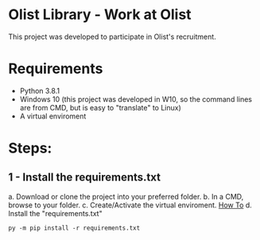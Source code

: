 # Olist Library - Work at Olist
This project was developed to participate in Olist's recruitment.

# Requirements
* Python 3.8.1
* Windows 10 (this project was developed in W10, so the command lines are from CMD, but is easy to "translate" to Linux)
* A virtual enviroment

# Steps:
## 1 - Install the requirements.txt
a. Download or clone the project into your preferred folder. 
b. In a CMD, browse to your folder.
c. Create/Activate the virtual enviroment. [How To](https://uoa-eresearch.github.io/eresearch-cookbook/recipe/2014/11/26/python-virtual-env/)
d. Install the "requirements.txt"
```
py -m pip install -r requirements.txt
```
